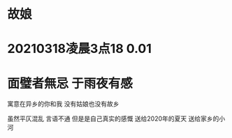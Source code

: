 # 故娘
# 20210318凌晨3点18 0.01
# 面璧者無忌 于雨夜有感

寓意在异乡的你和我
没有姑娘也没有故乡

虽然平仄混乱 言语不通
但是是自己真实的感慨
送给2020年的夏天
送给家乡的小河

